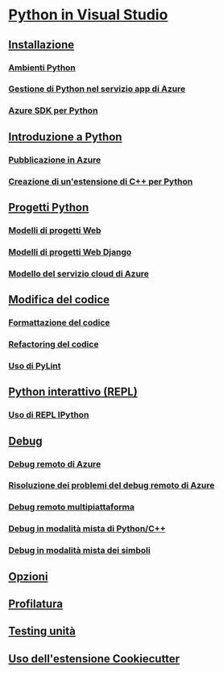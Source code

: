 # [Python in Visual Studio](python-in-visual-studio.md)
## [Installazione](installation.md)
### [Ambienti Python](python-environments.md)
### [Gestione di Python nel servizio app di Azure](managing-python-on-azure-app-service.md)
### [Azure SDK per Python](azure-sdk-for-python.md)
## [Introduzione a Python](getting-started.md)
### [Pubblicazione in Azure](publishing-to-azure.md)
### [Creazione di un'estensione di C++ per Python](cpp-and-python.md)
## [Progetti Python](python-projects.md)
### [Modelli di progetti Web](template-web.md)
### [Modelli di progetti Web Django](template-django.md)
### [Modello del servizio cloud di Azure](template-azure-cloud-service.md)
## [Modifica del codice](code-editing.md)
### [Formattazione del codice](code-formatting.md)
### [Refactoring del codice](code-refactoring.md)
### [Uso di PyLint](code-pylint.md)
## [Python interattivo (REPL)](interactive-repl.md)
### [Uso di REPL IPython](interactive-repl-ipython.md)
## [Debug](debugging.md)
### [Debug remoto di Azure](debugging-azure-remote.md)
### [Risoluzione dei problemi del debug remoto di Azure](debugging-azure-remote-troubleshooting.md)
### [Debug remoto multipiattaforma](debugging-cross-platform-remote.md)
### [Debug in modalità mista di Python/C++](debugging-mixed-mode.md)
### [Debug in modalità mista dei simboli](debugging-symbols-for-mixed-mode.md)
## [Opzioni](options.md)
## [Profilatura](profiling.md)
## [Testing unità](unit-testing.md)
## [Uso dell'estensione Cookiecutter](cookiecutter.md)